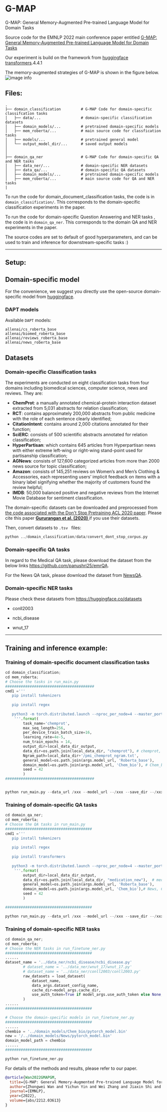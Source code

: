 # G-MAP

G-MAP: General Memory-Augmented Pre-trained Language Model for Domain Tasks



Source code for the EMNLP 2022 main conference paper entitled [G-MAP: General Memory-Augmented Pre-trained Language Model for Domain Tasks](https://arxiv.org/pdf/2212.03613.pdf)

Our experiment is build on the framework from [huggingface transformers](https://github.com/huggingface/transformers).4.4.1

The memory-augmented strategies of G-MAP is shown in the figure below. ![image info](./G-MAP.png)


## Files:
    .
    ├── domain_classification         # G-MAP Code for domain-specific classifcation tasks
    │   ├── data/...                  # domain-specific classification datasets
    │   ├── domain_models/...         # pretrained domain-specific models
    │   ├── mem_roberta/...           # main source code for classfication tasks
    │   ├── models/...                # pretrained general model
    │   └── output_model_dir/...      # saved output models 
    │          
    │
    ├── domain_qa_ner                 # G-MAP Code for domain-specific QA and NER tasks
    │   ├── data_ner/...              # domain-specific NER datasets
    │   ├── data_qa/...               # domain-specific QA datasets
    │   ├── domain_models/...         # pretrained domain-specific models    
    │   ├── mem_roberta/...           # main source code for QA and NER tasks
    |


To run the code for domain_document_classification tasks, the code is in ``domain_classification/``. This corresponds to the domain-specific classification experiments in the paper. 

To run the code for domain-specific Question Answering and NER tasks ,  the code is in ``domain_qa_ner``. This corresponds to the domain QA and NER experiments in the paper. 

The source codes are set to default of good hyperparameters, and can be used to train and inference for downstream-specific tasks :) 

-----------------------------------------------------
## Setup:

## Domain-specific model
For the convenience, we suggest you directly use the open-source domain-specific model from  [huggingface](https://huggingface.co/allenai).

### DAPT models

Available `DAPT` models:

```
allenai/cs_roberta_base
allenai/biomed_roberta_base
allenai/reviews_roberta_base
allenai/news_roberta_base
```

## Datasets

### Domain-specific Classification tasks

The experiments are conducted on eight classification tasks from four domains including biomedical sciences, computer science, news and reviews. They are: 
* **ChemProt**: a manually annotated chemical–protein interaction dataset extracted from 5,031 abstracts for relation classification;
* **RCT**: contains approximately 200,000 abstracts from public medicine with the role of each sentence clearly identified;
* **CitationIntent**: contains around 2,000 citations annotated for their function;
* **SciERC**: consists of 500 scientific abstracts annotated for relation classification; 
* **HyperPartisan**: which contains 645 articles from Hyperpartisan news with either extreme left-wing or right-wing stand-point used for partisanship classification;
* **AGNews**: consists of 127,600 categorized articles from more than 2000 news source for topic classification;
* **Amazon**:  consists of 145,251 reviews on Women’s and Men’s Clothing & Accessories, each representing users’ implicit feedback on items with a binary label signifying whether the majority of customers found the review helpful; 
* **IMDB**:  50,000 balanced positive and negative reviews from the Internet Movie Database for sentiment classification.

The domain-specific datasets can be downloaded and preprocessed from [the code associated with the Don't Stop Pretraining ACL 2020 paper](https://github.com/allenai/dont-stop-pretraining). Please cite this paper [**Gururangan et al. (2020)** ](https://arxiv.org/abs/2004.10964) if you use their datasets.

Then, convert datasets to `.tsv ` files:

```python
python ../domain_classification/data/convert_dont_stop_corpus.py
```



### Domain-specific QA tasks

In regard to the Medical QA task, please download the dataset from the below links https://github.com/panushri25/emrQA.

For the News QA task, please download the dataset from [NewsQA](https://drive.google.com/file/d/1TZCOm6lGKaz4fm_QaCrZladN-7YJkjt2/view?usp=sharing).

### Domain-specific NER tasks

Please check these datasets from https://huggingface.co/datasets

- conll2003

- ncbi_disease

- wnut_17

-----------------------------------------------------
## Training and inference example:

### Training of domain-specific document classification tasks

```python
cd domain_classification;
cd mem_roberta;
# Choose the tasks in run_main.py
########################################
cmd1 ='''
   pip install tokenizers
   
   pip install regex
   
   python3 -m torch.distributed.launch --nproc_per_node=4 --master_port 9588 mem_roberta/run_finetune.py --task_name {task_name} --max_seq_length {max_seq_length} --per_device_train_batch_size {per_device_train_batch_size} --learning_rate {learning_rate} --num_train_epochs {num_train_epochs} --output_dir {output_dir} --data_dir {data_dir} --Ngram_path {Ngram_path} --general_model {general_model} --domain_model {domain_model} --seed {seed}  
    '''.format(
        task_name='chemprot',
        max_seq_length=256,
        per_device_train_batch_size=16,
        learning_rate=4e-5,
        num_train_epochs = 14,
        output_dir=local_data_dir_output,
        data_dir=os.path.join(local_data_dir, "chemprot"), # chemprot, citation_intent, ag, amazon
        Ngram_path=local_data_dir+'/pmi_chemprot_ngram.txt',
        general_model=os.path.join(args.model_url, 'Roberta_base'),
        domain_model=os.path.join(args.model_url, 'Chem_bio'), # Chem_bio, CS, News, Reviews
        seed = 42
        )
########################################


python run_main.py --data_url /xxx --model_url --/xxx --save_dir --/xxx
```

### Training of domain-specific QA tasks

```python
cd domain_qa_ner;
cd mem_roberta;
# Choose the QA tasks in run_main.py
#######################################
cmd1 ='''
   pip install tokenizers
   
   pip install regex
   
   pip install transformers
   
   python3 -m torch.distributed.launch --nproc_per_node=4 --master_port 9585 mem_roberta/run_finetune_qa_medication.py  --output_dir {output_dir} --data_url {data_dir} --general_model {general_model} --domain_model {domain_model} --seed {seed}  
    '''.format(
        output_dir=local_data_dir_output,
        data_dir=os.path.join(local_data_dir, "medication_new"),  # medicationQA, NewsQA
        general_model=os.path.join(args.model_url, 'Roberta_base'),
        domain_model=os.path.join(args.model_url, 'Chem_bio'),# News, Chem_bio
        seed = 42
        )

#######################################

python run_main.py --data_url /xxx --model_url --/xxx --save_dir --/xxx

```

### Training of domain-specific NER tasks

```python
cd domain_qa_ner;
cd mem_roberta;
# Choose the NER tasks in run_finetune_ner.py
#######################################
......
dataset_name = '../data_ner/ncbi_disease/ncbi_disease.py'
        # dataset_name = '../data_ner/wnut_17/wnut_17.py'
        # dataset_name = '../data_ner/conll2003/conll2003.py'
        raw_datasets = load_dataset(
            dataset_name,
            data_args.dataset_config_name,
            cache_dir=model_args.cache_dir,
            use_auth_token=True if model_args.use_auth_token else None,
        )
......
#######################################

# Choose the domain-specific models in run_finetune_ner.py
#######################################
......
chembio = '../domain_models/Chem_bio/pytorch_model.bin'
new = '/../domain_models/News/pytorch_model.bin'
domain_model_path = chembio
......
#######################################

python run_finetune_ner.py

```



For details of the methods and results, please refer to our paper. 

```bibtex
@article{Wan2022GMAPGM,
  title={G-MAP: General Memory-Augmented Pre-trained Language Model for Domain Tasks},
  author={Zhongwei Wan and Yichun Yin and Wei Zhang and Jiaxin Shi and Lifeng Shang and Guangyong Chen and Xin Jiang and Qun Liu},
  journal={EMNLP},
  year={2022},
  volume={abs/2212.03613}
}
```
